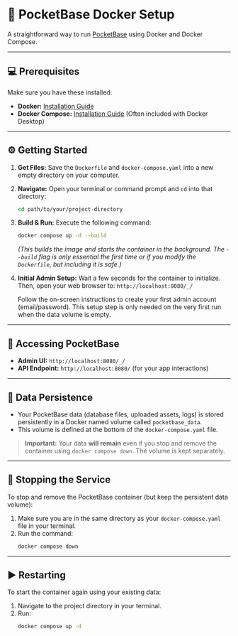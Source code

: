 # :rocket: PocketBase Docker Setup

A straightforward way to run [PocketBase](https://pocketbase.io/) using Docker and Docker Compose.

---

## :computer: Prerequisites

Make sure you have these installed:

* **Docker:** [Installation Guide](https://docs.docker.com/engine/install/)
* **Docker Compose:** [Installation Guide](https://docs.docker.com/compose/install/) (Often included with Docker Desktop)

---

## :gear: Getting Started

1.  **Get Files:** Save the `Dockerfile` and `docker-compose.yaml` into a new empty directory on your computer.

2.  **Navigate:** Open your terminal or command prompt and `cd` into that directory:
    ```bash
    cd path/to/your/project-directory
    ```

3.  **Build & Run:** Execute the following command:
    ```bash
    docker compose up -d --build
    ```
    *(This builds the image and starts the container in the background. The `--build` flag is only essential the first time or if you modify the `Dockerfile`, but including it is safe.)*

4.  **Initial Admin Setup:** Wait a few seconds for the container to initialize. Then, open your web browser to:
    `http://localhost:8080/_/`

    Follow the on-screen instructions to create your first admin account (email/password). This setup step is only needed on the very first run when the data volume is empty.

---

## :link: Accessing PocketBase

* **Admin UI:** `http://localhost:8080/_/`
* **API Endpoint:** `http://localhost:8080/` (for your app interactions)

---

## :floppy_disk: Data Persistence

* Your PocketBase data (database files, uploaded assets, logs) is stored persistently in a Docker named volume called `pocketbase_data`.
* This volume is defined at the bottom of the `docker-compose.yaml` file.

> **Important:** Your data **will remain** even if you stop and remove the container using `docker compose down`. The volume is kept separately.

---

## :stop_sign: Stopping the Service

To stop and remove the PocketBase container (but keep the persistent data volume):

1.  Make sure you are in the same directory as your `docker-compose.yaml` file in your terminal.
2.  Run the command:
    ```bash
    docker compose down
    ```

---

## :arrow_forward: Restarting

To start the container again using your existing data:

1.  Navigate to the project directory in your terminal.
2.  Run:
    ```bash
    docker compose up -d
    ```

